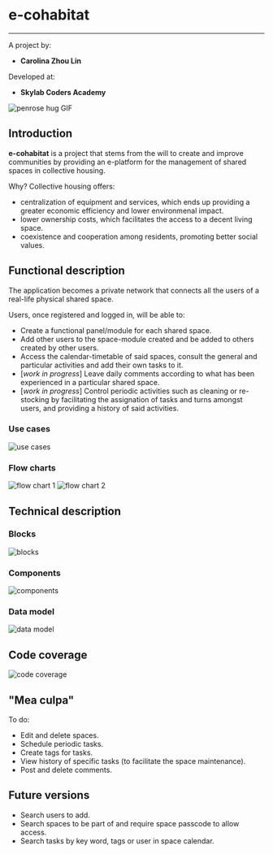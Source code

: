 # e-cohabitat
---

A project by:

- **Carolina Zhou Lin**

Developed at:

- **Skylab Coders Academy**

![penrose hug GIF](https://cdn.dribbble.com/users/873371/screenshots/2105831/uxundt_w08_dribbble2_800x600.gif)


## Introduction
**e-cohabitat** is a project that stems from the will to create and improve communities by providing an e-platform for the management of shared spaces in collective housing. 

Why? Collective housing offers:
- centralization of equipment and services, which ends up providing a greater economic efficiency and lower environmenal impact.
- lower ownership costs, which facilitates the access to a decent living space.
- coexistence and cooperation among residents, promoting better social values.

## Functional description
The application becomes a private network that connects all the users of a real-life physical shared space.

Users, once registered and logged in, will be able to:
- Create a functional panel/module for each shared space.
- Add other users to the space-module created and be added to others created by other users.
- Access the calendar-timetable of said spaces, consult the general and particular activities and add their own tasks to it.
- [_work in progress_] Leave daily comments according to what has been experienced in a particular shared space. 
- [_work in progress_] Control periodic activities such as cleaning or re-stocking by facilitating the assignation of tasks and turns amongst users, and providing a history of said activities.

### Use cases

![use cases](./img/use-cases.jpg)

### Flow charts
![flow chart 1](./img/flow-chart-1.jpg)
![flow chart 2](./img/flow-chart-2.jpg)

## Technical description
### Blocks
![blocks](./img/technical-1.jpg)
### Components
![components](./img/technical-2.jpg)
### Data model
![data model](./img/technical-3.jpg)

## Code coverage
![code coverage](./img/coverage.jpg)

## "Mea culpa"
To do:
- Edit and delete spaces.
- Schedule periodic tasks.
- Create tags for tasks.
- View history of specific tasks (to facilitate the space maintenance).
- Post and delete comments.

## Future versions
- Search users to add.
- Search spaces to be part of and require space passcode to allow access.
- Search tasks by key word, tags or user in space calendar.
